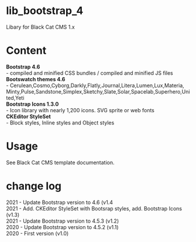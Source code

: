 # lib_bootstrap_4
Libary for Black Cat CMS 1.x

# Content
<b>Bootstrap 4.6</b><br> - compiled and minified CSS bundles / compiled and minified JS files<br>
<b>Bootswatch themes 4.6</b><br> - Cerulean,Cosmo,Cyborg,Darkly,Flatly,Journal,Litera,Lumen,Lux,Materia,<br>Minty,Pulse,Sandstone,Simplex,Sketchy,Slate,Solar,Spacelab,Superhero,United,Yeti<br>
<b>Bootstrap Icons 1.3.0</b><br> - Icon library with nearly 1,200 icons. SVG sprite or web fonts<br>
<b>CKEditor StyleSet</b><br> - Block styles, Inline styles and Object styles

# Usage
See Black Cat CMS template documentation.

# change log
2021 - Update Bootstrap version to 4.6 (v1.4<br>
2021 - Add. CKEditor StyleSet with Bootsrap styles, add. Bootstrap Icons (v1.3)<br> 
2021 - Update Bootstrap version to 4.5.3 (v1.2)<br>
2020 - Update Bootstrap version to 4.5.2 (v1.1)<br>
2020 - First version (v1.0)
 
